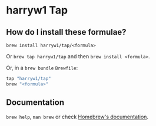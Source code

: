 # harryw1 Tap

## How do I install these formulae?

`brew install harryw1/tap/<formula>`

Or `brew tap harryw1/tap` and then `brew install <formula>`.

Or, in a `brew bundle` `Brewfile`:

```ruby
tap "harryw1/tap"
brew "<formula>"
```

## Documentation

`brew help`, `man brew` or check [Homebrew's documentation](https://docs.brew.sh).
